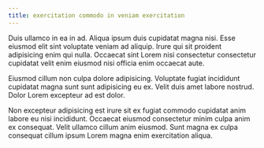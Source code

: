 ```yaml
---
title: exercitation commodo in veniam exercitation
---
```


Duis ullamco in ea in ad. Aliqua ipsum duis cupidatat magna nisi. Esse eiusmod elit sint voluptate veniam ad aliquip. Irure qui sit proident adipisicing enim qui nulla. Occaecat sint Lorem nisi consectetur consectetur cupidatat velit enim eiusmod nisi officia enim occaecat aute.

Eiusmod cillum non culpa dolore adipisicing. Voluptate fugiat incididunt cupidatat magna sunt sunt adipisicing eu ex. Velit duis amet labore nostrud. Dolor Lorem excepteur ad est dolor.

Non excepteur adipisicing est irure sit ex fugiat commodo cupidatat anim labore eu nisi incididunt. Occaecat eiusmod consectetur minim culpa anim ex consequat. Velit ullamco cillum anim eiusmod. Sunt magna ex culpa consequat cillum ipsum Lorem magna enim exercitation aliqua.